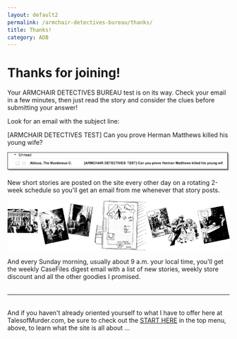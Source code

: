 ```yaml
---
layout: default2
permalink: /armchair-detectives-bureau/thanks/
title: Thanks!
category: ADB
---
```


<div class="thanks-for-signing-up story">
  <h1>Thanks for joining!</h1>
  <p>Your <span class="bold bloodred">ARMCHAIR DETECTIVES BUREAU</span> test is on its way. Check your email in a few minutes, then just read the story and consider the clues before submitting your answer!</p>

  <p>Look for an email with the subject line:</p>

  <p class="subject-line">[ARMCHAIR&nbsp;DETECTIVES&nbsp;TEST] Can you prove Herman Matthews killed his young wife?</p>
  
  <img src="/assets/img/trf/email-subject.png" alt="[ARMCHAIR&nbsp;DETECTIVES&nbsp;TEST] Can you prove Herman Matthews killed his young wife?">
  
  <p>New short stories are posted on the site every other day on a rotating 2-week schedule so you'll get an email from me whenever that story posts.</p>
  
  <img src="/assets/img/trf/ss-banner.png" alt="images from various short stories">

  <p>And every Sunday morning, usually about 9 a.m. your local time, you'll get the weekly <span class="uppercase bold bloodred">CaseFiles</span> digest email with a list of new stories, weekly store discount and all the other goodies I promised.</p>

<hr style="margin:2rem 0;">

  <p>And if you haven't already oriented yourself to what I have to offer here at <span class="companyname">TalesofMurder.com</span>, be sure to check out the <a href="/start-here/" class="underline bold">START HERE</a> in the top menu, above, to learn what the site is all about &hellip;</p>

</div> <!-- end div thanks -->



<!--   <div style="width:500px;max-width:90%;margin:0 auto;">
    <h3 style="color:#8b0000;text-align:center;">And while you wait,<br>why not check out &hellip;</h3>
    <br>
    <ul style="margin:0 auto;text-align: left;color:#242424;">
      <li style="margin-bottom: 1rem;"><a href="/murderwiki/" style="font-weight: bold;text-decoration: underline;">MURDERWIKI</a> to learn more about the murder mystery genre.</li>
      <li style="margin-bottom: 1rem;"><a href="/short-stories/" style="font-weight: bold;text-decoration: underline;">SHORT STORIES</a> to read if you've just got a little time to kill!</li>
      <li style="margin-bottom: 1rem;"><a href="/novellas/" style="font-weight: bold;text-decoration: underline;">NOVELLAS</a> for that leisurly afternoon read.</li>
      <li style="margin-bottom: 1rem;"><a href="novels/" style="font-weight: bold;text-decoration: underline;">NOVELS</a> and enjoy a long, edge-of-your-seat thrill!</li>
    </ul>

  </div> -->

